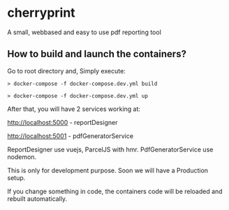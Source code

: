 # cherryprint
A small, webbased and easy to use pdf reporting tool

## How to build and launch the containers?

Go to root directory and, Simply execute:

`> docker-compose -f docker-compose.dev.yml build`

`> docker-compose -f docker-compose.dev.yml up`

After that, you will have 2 services working at:

[http://localhost:5000](http://localhost:5000 "")  - reportDesigner

[http://localhost:5001](http://localhost:5001 "")  - pdfGeneratorService

ReportDesigner use vuejs, ParcelJS with hmr. 
PdfGeneratorService use nodemon.

This is only for development purpose. Soon we will have a Production setup.

If you change something in code, the containers code will be reloaded and rebuilt automatically.

